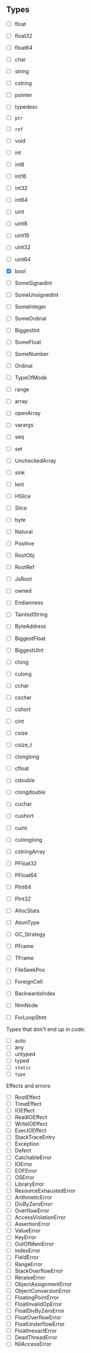 ## Types

- [ ]  float
- [ ]  float32
- [ ]  float64

- [ ]  char
- [ ]  string
- [ ]  cstring

- [ ]  pointer
- [ ]  typedesc
- [ ]  `ptr`
- [ ]  `ref`
- [ ]  void

- [ ]  int
- [ ]  int8
- [ ]  int16
- [ ]  int32
- [ ]  int64
- [ ]  uint
- [ ]  uint8
- [ ]  uint16
- [ ]  uint32
- [ ]  uint64

- [x]  bool

- [ ]  SomeSignedInt
- [ ]  SomeUnsignedInt
- [ ]  SomeInteger
- [ ]  SomeOrdinal
- [ ]  BiggestInt
- [ ]  SomeFloat
- [ ]  SomeNumber
- [ ]  Ordinal

- [ ]  TypeOfMode

- [ ]  range
- [ ]  array
- [ ]  openArray
- [ ]  varargs
- [ ]  seq
- [ ]  set
- [ ]  UncheckedArray

- [ ]  sink
- [ ]  lent
- [ ]  HSlice
- [ ]  Slice

- [ ]  byte

- [ ]  Natural
- [ ]  Positive

- [ ]  RootObj
- [ ]  RootRef
- [ ]  JsRoot

- [ ]  owned
- [ ]  Endianness
  
- [ ]  TaintedString

- [ ]  ByteAddress

- [ ]  BiggestFloat
- [ ]  BiggestUInt

- [ ]  clong
- [ ]  culong
- [ ]  cchar
- [ ]  cschar
- [ ]  cshort
- [ ]  cint
- [ ]  csize
- [ ]  csize_t
- [ ]  clonglong
- [ ]  cfloat
- [ ]  cdouble
- [ ]  clongdouble
- [ ]  cuchar
- [ ]  cushort
- [ ]  cuint
- [ ]  culonglong

- [ ]  cstringArray
- [ ]  PFloat32
- [ ]  PFloat64
- [ ]  PInt64
- [ ]  PInt32

- [ ]  AllocStats
- [ ]  AtomType
- [ ]  GC_Strategy
- [ ]  PFrame
- [ ]  TFrame
- [ ]  FileSeekPos
- [ ]  ForeignCell
- [ ]  BackwardsIndex
- [ ]  NimNode
- [ ]  ForLoopStmt

Types that don't end up in code:
- [ ]  auto
- [ ]  any
- [ ]  untyped
- [ ]  typed
- [ ]  `static`
- [ ]  `type`

Effects and errors:
- [ ]  RootEffect
- [ ]  TimeEffect
- [ ]  IOEffect
- [ ]  ReadIOEffect
- [ ]  WriteIOEffect
- [ ]  ExecIOEffect
- [ ]  StackTraceEntry
- [ ]  Exception
- [ ]  Defect
- [ ]  CatchableError
- [ ]  IOError
- [ ]  EOFError
- [ ]  OSError
- [ ]  LibraryError
- [ ]  ResourceExhaustedError
- [ ]  ArithmeticError
- [ ]  DivByZeroError
- [ ]  OverflowError
- [ ]  AccessViolationError
- [ ]  AssertionError
- [ ]  ValueError
- [ ]  KeyError
- [ ]  OutOfMemError
- [ ]  IndexError
- [ ]  FieldError
- [ ]  RangeError
- [ ]  StackOverflowError
- [ ]  ReraiseError
- [ ]  ObjectAssignmentError
- [ ]  ObjectConversionError
- [ ]  FloatingPointError
- [ ]  FloatInvalidOpError
- [ ]  FloatDivByZeroError
- [ ]  FloatOverflowError
- [ ]  FloatUnderflowError
- [ ]  FloatInexactError
- [ ]  DeadThreadError
- [ ]  NilAccessError